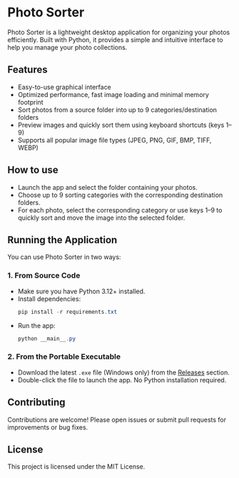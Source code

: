 # Photo Sorter

Photo Sorter is a lightweight desktop application for organizing your photos efficiently. Built with Python, it provides a simple and intuitive interface to help you manage your photo collections.

## Features
- Easy-to-use graphical interface
- Optimized performance, fast image loading and minimal memory footprint
- Sort photos from a source folder into up to 9 categories/destination folders
- Preview images and quickly sort them using keyboard shortcuts (keys 1–9)
- Supports all popular image file types (JPEG, PNG, GIF, BMP, TIFF, WEBP)

## How to use
- Launch the app and select the folder containing your photos.
- Choose up to 9 sorting categories with the corresponding destination folders.
- For each photo, select the corresponding category or use keys 1–9 to quickly sort and move the image into the selected folder.

## Running the Application

You can use Photo Sorter in two ways:

### 1. From Source Code
- Make sure you have Python 3.12+ installed.
- Install dependencies:
  ```powershell
  pip install -r requirements.txt
  ```
- Run the app:
  ```powershell
  python __main__.py
  ```

### 2. From the Portable Executable
- Download the latest `.exe` file (Windows only) from the [Releases](https://github.com/gorfreee/photo_sorter/releases) section.
- Double-click the file to launch the app. No Python installation required.

## Contributing
Contributions are welcome! Please open issues or submit pull requests for improvements or bug fixes.

## License
This project is licensed under the MIT License.